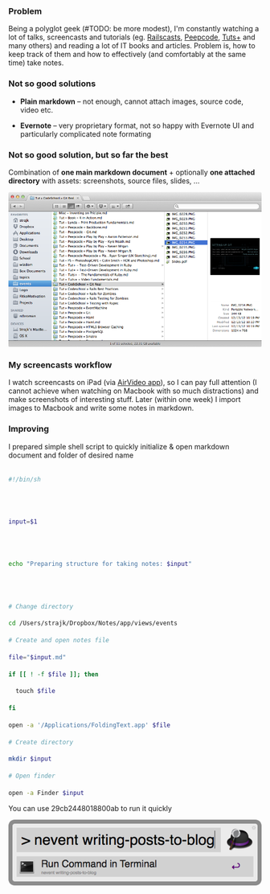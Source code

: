 ### Problem

Being a polyglot geek (#TODO: be more modest), I'm constantly watching a lot of talks, screencasts and tutorials (eg. [Railscasts](http://railscasts.com/), [Peepcode](https://peepcode.com/), [Tuts+](https://tutsplus.com/) and many others) and reading a lot of IT books and articles. Problem is, how to keep track of them and how to effectively (and comfortably at the same time) take notes.

  


### Not so good solutions

* <strong>Plain markdown</strong> – not enough, cannot attach images, source code, video etc.

* <strong>Evernote</strong> – very proprietary format, not so happy with Evernote UI and particularly complicated note formating

  


### Not so good solution, but so far the best

Combination of <strong>one main markdown document</strong> + optionally <strong>one attached directory</strong> with assets: screenshots, source files, slides, …

  


![](assets/c0af77cf8294ff93.png)  


  


### My screencasts workflow

I watch screencasts on iPad (via [AirVideo app](http://www.[inmethod.com/air-video/](http://inmethod.com/air-video/))), so I can pay full attention (I cannot achieve when watching on Macbook with so much distractions) and make screenshots of interesting stuff. Later (within one week) I import images to Macbook and write some notes in markdown.

  


### Improving

I prepared simple shell script to quickly initialize & open markdown document and folder of desired name

  


``` bash

#!/bin/sh

  


input=$1

  


echo "Preparing structure for taking notes: $input"

  


# Change directory

cd /Users/strajk/Dropbox/Notes/app/views/events

# Create and open notes file

file="$input.md"

if [[ ! -f $file ]]; then

  touch $file

fi

open -a '/Applications/FoldingText.app' $file

# Create directory

mkdir $input

# Open finder

open -a Finder $input

```

  


You can use 29cb2448018800ab to run it quickly

  


![](assets/29cb2448018800ab.png)  

